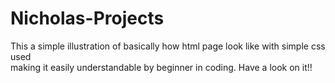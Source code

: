 # Nicholas-Projects
This a simple illustration of basically 
how html page look like 
with simple css used  
making it easily understandable by beginner in coding.
Have a look on it!!
